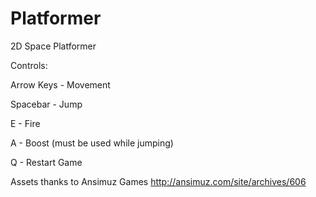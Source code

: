 # Platformer
2D Space Platformer

Controls:

Arrow Keys - Movement

Spacebar - Jump

E - Fire

A - Boost (must be used while jumping)

Q - Restart Game

Assets thanks to Ansimuz Games http://ansimuz.com/site/archives/606
